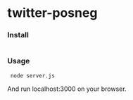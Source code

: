 # twitter-posneg


### Install
``` git clone https://github.com/saromanov/twitter-posneg
```

### Usage
``` node server.js```

And run localhost:3000 on your browser.


